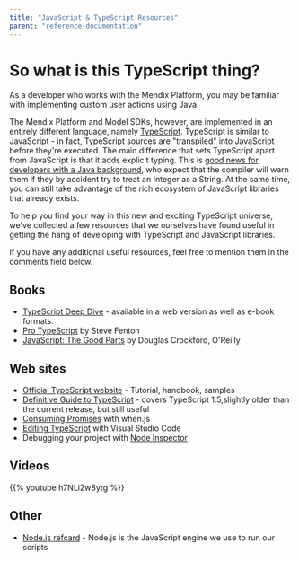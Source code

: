 ```yaml
---
title: "JavaScript & TypeScript Resources"
parent: "reference-documentation"
---
```

# So what is this TypeScript thing?

As a developer who works with the Mendix Platform, you may be familiar with implementing custom user actions using Java.

The Mendix Platform and Model SDKs, however, are implemented in an entirely different language, namely [TypeScript](http://www.typescriptlang.org/). TypeScript is similar to JavaScript - in fact, TypeScript sources are "transpiled" into JavaScript before they're executed. The main difference that sets TypeScript apart from JavaScript is that it adds explicit typing. This is [good news for developers with a Java background](http://blog.pikodat.com/2015/07/24/why-java-developers-might-love-typescript/), who expect that the compiler will warn them if they by accident try to treat an Integer as a String. At the same time, you can still take advantage of the rich ecosystem of JavaScript libraries that already exists.

To help you find your way in this new and exciting TypeScript universe, we've collected a few resources that we ourselves have found useful in getting the hang of developing with TypeScript and JavaScript libraries.

If you have any additional useful resources, feel free to mention them in the comments field below.

## Books

*   [TypeScript Deep Dive](https://basarat.gitbooks.io/typescript/content/index.html) - available in a web version as well as e-book formats.
*   [Pro TypeScript](https://www.stevefenton.co.uk/publications/pro-typescript/) by Steve Fenton
*   [JavaScript: The Good Parts](http://shop.oreilly.com/product/9780596517748.do) by Douglas Crockford, O'Reilly

## Web sites

*   [Official TypeScript website](http://www.typescriptlang.org/Handbook) - Tutorial, handbook, samples
*   [Definitive Guide to TypeScript](https://www.sitepen.com/blog/2013/12/31/definitive-guide-to-typescript/) - covers TypeScript 1.5,slightly older than the current release, but still useful
*   [Consuming Promises](http://know.cujojs.com/tutorials/promises/consuming-promises) with when.js
*   [Editing TypeScript](https://code.visualstudio.com/docs/languages/typescript) with Visual Studio Code
*   Debugging your project with [Node Inspector](https://www.npmjs.com/package/node-inspector)

## Videos

{{% youtube h7NLi2w8ytg %}}

## Other

*   [Node.js refcard](https://dzone.com/refcardz/nodejs) - Node.js is the JavaScript engine we use to run our scripts
